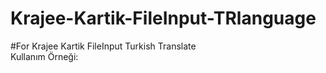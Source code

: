 # Krajee-Kartik-FileInput-TRlanguage  
#For Krajee Kartik FileInput  Turkish Translate  
Kullanım Örneği:
<head>  </br>
	<script src="etc/etc/fileinput.min.js"></script> </br>
	<script src="etc/etc/locale/tr.js"></script>  </br>
</head>  </br>

<script> </br> 
$('#example').fileinput({  </br>
language:'tr'  </br>
});  </br>
</script>  

